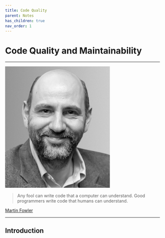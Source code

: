 ```yaml
---
title: Code Quality
parent: Notes
has_children: true
nav_order: 1
---
```


# Code Quality and Maintainability

<hr class="splash">

![Martin Fowler](../../images/people/martin_fowler.png)

<blockquote class="pretty"><span>
Any fool can write code that a computer can understand. Good programmers write code that humans can understand.
</span></blockquote>
<p class="attribution"><a href="https://www.martinfowler.com/">Martin Fowler</a></p>

<hr class="splash">

## Introduction

